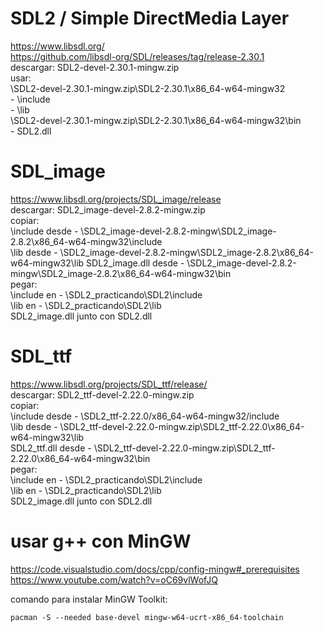 # SDL2 / Simple DirectMedia Layer
https://www.libsdl.org/  
https://github.com/libsdl-org/SDL/releases/tag/release-2.30.1  
descargar: SDL2-devel-2.30.1-mingw.zip  
usar:  
    \SDL2-devel-2.30.1-mingw.zip\SDL2-2.30.1\x86_64-w64-mingw32  
    - \include  
    - \lib  
    \SDL2-devel-2.30.1-mingw.zip\SDL2-2.30.1\x86_64-w64-mingw32\bin  
    - SDL2.dll  

# SDL_image
https://www.libsdl.org/projects/SDL_image/release  
descargar: SDL2_image-devel-2.8.2-mingw.zip  
copiar:  
    \include desde - \SDL2_image-devel-2.8.2-mingw\SDL2_image-2.8.2\x86_64-w64-mingw32\include  
    \lib desde - \SDL2_image-devel-2.8.2-mingw\SDL2_image-2.8.2\x86_64-w64-mingw32\lib
    SDL2_image.dll desde - \SDL2_image-devel-2.8.2-mingw\SDL2_image-2.8.2\x86_64-w64-mingw32\bin  
pegar:  
    \include en - \SDL2_practicando\SDL2\include  
    \lib en - \SDL2_practicando\SDL2\lib  
    SDL2_image.dll junto con SDL2.dll    

# SDL_ttf
https://www.libsdl.org/projects/SDL_ttf/release/  
descargar: SDL2_ttf-devel-2.22.0-mingw.zip  
copiar:  
    \include desde - \SDL2_ttf-2.22.0/x86_64-w64-mingw32/include  
    \lib desde - \SDL2_ttf-devel-2.22.0-mingw.zip\SDL2_ttf-2.22.0\x86_64-w64-mingw32\lib  
    SDL2_ttf.dll desde - \SDL2_ttf-devel-2.22.0-mingw.zip\SDL2_ttf-2.22.0\x86_64-w64-mingw32\bin  
pegar:  
    \include en - \SDL2_practicando\SDL2\include  
    \lib en - \SDL2_practicando\SDL2\lib   
    SDL2_image.dll junto con SDL2.dll     

# usar g++ con MinGW
https://code.visualstudio.com/docs/cpp/config-mingw#_prerequisites  
https://www.youtube.com/watch?v=oC69vlWofJQ  

comando para instalar MinGW Toolkit:
```
pacman -S --needed base-devel mingw-w64-ucrt-x86_64-toolchain
```